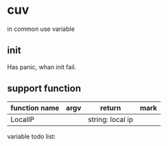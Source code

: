 # cuv
in common use variable

## init

Has panic, whan init fail.

## support function

| function name | argv | return | mark |
| ------------- | ---- | ------ | ---- | 
| LocalIP | | string: local ip | |

variable todo list:


